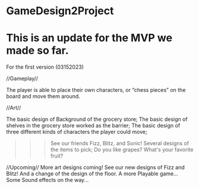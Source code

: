 # GameDesign2Project
# This is an update for the MVP we made so far.

For the first version (03152023)

//Gameplay//

The player is able to place their own characters, or “chess pieces” on the board and move them around.

//Art//

The basic design of Background of the grocery store;
The basic design of shelves in the grocery store worked as the barrier;
The basic design of three different kinds of characters the player could move;
>>>See our friends Fizz, Blitz, and Sonic!
Several designs of the items to pick;
>>>Do you like grapes? What's your favorite fruit?

//Upcoming//
More art designs coming! See our new designs of Fizz and Blitz! And a change of the design of the floor.
A more Playable game...
Some Sound effects on the way...
